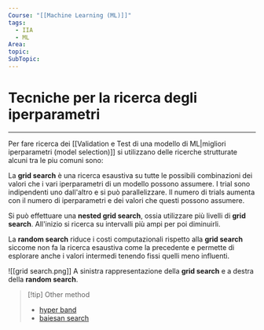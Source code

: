 ```yaml
---
Course: "[[Machine Learning (ML)]]"
tags:
  - IIA
  - ML
Area: 
topic: 
SubTopic:
---
```

# Tecniche per la ricerca degli iperparametri
---
Per fare ricerca dei [[Validation e Test di una modello di ML|migliori iperparametri (model selection)]] si utilizzano delle ricerche strutturate alcuni tra le piu comuni sono:

La __grid search__ è una ricerca esaustiva su tutte le possibili combinazioni dei valori che i vari iperparametri di un modello possono assumere.
I trial sono indipendenti uno dall'altro e si può parallelizzare. 
Il numero di trials aumenta con il numero di iperparametri e dei valori che questi possono assumere.

Si può effettuare una __nested grid search__, ossia utilizzare più livelli di __grid search__. All'inizio si ricerca su intervalli più ampi per poi diminuirli.

La __random search__ riduce i costi computazionali rispetto alla __grid search__ siccome non fa la ricerca esaustiva come la precedente e permette di esplorare anche i valori intermedi tenendo fissi quelli meno influenti.

![[grid search.png]]
A sinistra rappresentazione della __grid search__ e a destra della __random search__.


> [!tip] Other method
> - [hyper band](https://medium.com/@fmnobar/hyperparameter-optimization-with-hyperband-30x-faster-than-bayesian-optimization-d6f01e7e6d0f)
> - [baiesan search](https://en.wikipedia.org/wiki/Bayesian_optimization)



